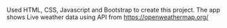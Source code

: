 Used HTML, CSS, Javascript and Bootstrap to create this project.
The app shows Live weather data using API from https://openweathermap.org/